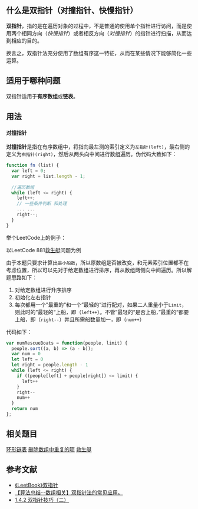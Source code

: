 ## 什么是双指针（对撞指针、快慢指针）

**双指针**，指的是在遍历对象的过程中，不是普通的使用单个指针进行访问，而是使用两个相同方向（*快慢指针*）或者相反方向（*对撞指针*）的指针进行扫描，从而达到相应的目的。

换言之，双指针法充分使用了数组有序这一特征，从而在某些情况下能够简化一些运算。



## 适用于哪种问题

双指针适用于**有序数组**或**链表**。



## 用法

#### 对撞指针
**对撞指针**是指在有序数组中，将指向最左测的索引定义为`左指针(left)`，最右侧的定义为`右指针(right)`，然后从两头向中间进行数组遍历。伪代码大致如下：

```javascript
function fn (list) {
  var left = 0;
  var right = list.length - 1;
  
  //遍历数组
  while (left <= right) {
    left++;
    // 一些条件判断 和处理
    ... ...
    right--;
  }
}
```

举个LeetCode上的例子：

以LeetCode 881[救生艇](https://leetcode-cn.com/problems/boats-to-save-people/)问题为例

由于本题只要求计算出`最小船数`，所以原数组是否被改变，和元素索引位置都不在考虑位置，所以可以先对于给定数组进行排序，再从数组两侧向中间遍历。所以解题思路如下：

1. 对给定数组进行升序排序
2. 初始化左右指针
3. 每次都用一个”最重的“和一个”最轻的“进行配对，如果二人重量小于`Limit`，则此时的”最轻的“上船，即（`left++`）。不管”最轻的“是否上船，”最重的“都要上船，即（`right--`）并且所需船数量加一，即（`num++`）

代码如下：

```javascript
var numRescueBoats = function(people, limit) {
  people.sort((a, b) => (a - b));
  var num = 0
  let left = 0
  let right = people.length - 1
  while (left <= right) {
    if ((people[left] + people[right]) <= limit) {
      left++
    }
    right--
    num++
  }
  return num
};
```






## 相关题目

[环形链表](https://leetcode-cn.com/problems/linked-list-cycle/)
[删除数组中重复的项](https://leetcode-cn.com/problems/remove-duplicates-from-sorted-array/)
[救生艇](https://leetcode-cn.com/problems/boats-to-save-people/solution/jiu-sheng-ting-by-leetcode/)

## 参考文献

* [《LeetBook》双指针](https://hk029.gitbooks.io/leetbook/twopoint.html)
* [【算法总结--数组相关】双指针法的常见应用。](https://blog.csdn.net/ohmygirl/article/details/7850068)
* [1.4.2 双指针技巧（二）](https://zhuanlan.zhihu.com/p/41920814)

